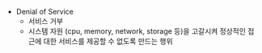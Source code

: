 - Denial of Service
	- 서비스 거부
	- 시스템 자원 (cpu, memory, network, storage 등)을 고갈시켜 정상적인 접근에 대한 서비스를 제공할 수 없도록 만드는 행위